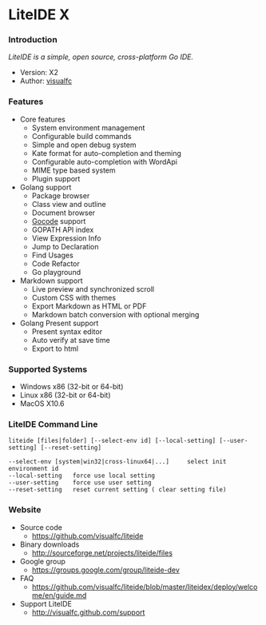 <!-- Welcome to LiteIDE X -->

LiteIDE X
=========

### Introduction

_LiteIDE is a simple, open source, cross-platform Go IDE._

* Version: X2
* Author: [visualfc](mailto:visualfc@gmail.com)


### Features
* Core features
	* System environment management
	* Configurable build commands
	* Simple and open debug system
	* Kate format for auto-completion and theming
	* Configurable auto-completion with WordApi
	* MIME type based system
	* Plugin support
* Golang support
	* Package browser
	* Class view and outline
	* Document browser
	* [Gocode](https://github.com/nsf/gocode) support
	* GOPATH API index
	* View Expression Info
	* Jump to Declaration
	* Find Usages
	* Code Refactor
	* Go playground
* Markdown support
	* Live preview and synchronized scroll
	* Custom CSS with themes 
	* Export Markdown as HTML or PDF
	* Markdown batch conversion with optional merging
* Golang Present support
	* Present syntax editor
	* Auto verify at save time
	* Export to html

### Supported Systems
* Windows x86 (32-bit or 64-bit) 
* Linux x86 (32-bit or 64-bit)
* MacOS X10.6

### LiteIDE Command Line
	liteide [files|folder] [--select-env id] [--local-setting] [--user-setting] [--reset-setting]
	 
	--select-env [system|win32|cross-linux64|...]     select init environment id
	--local-setting   force use local setting
	--user-setting    force use user setting
	--reset-setting   reset current setting ( clear setting file)

### Website
* Source code
	* <https://github.com/visualfc/liteide>
* Binary downloads 
	* <http://sourceforge.net/projects/liteide/files>
* Google group
	* <https://groups.google.com/group/liteide-dev>	
* FAQ
	* <https://github.com/visualfc/liteide/blob/master/liteidex/deploy/welcome/en/guide.md>	
* Support LiteIDE
	* <http://visualfc.github.com/support>
